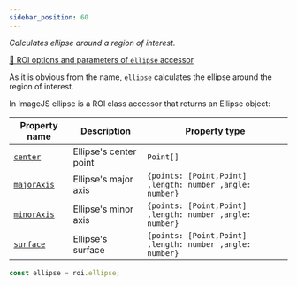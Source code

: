 ```yaml
---
sidebar_position: 60
---
```


_Calculates ellipse around a region of interest._

[🔎 ROI options and parameters of `ellipse` accessor](https://api.image-js.org/classes/index.Roi.html#ellipse)

As it is obvious from the name, `ellipse` calculates the ellipse around the region of interest.

In ImageJS ellipse is a ROI class accessor that returns an Ellipse object:

| Property name                                                                   | Description            | Property type                                            |
| ------------------------------------------------------------------------------- | ---------------------- | -------------------------------------------------------- |
| [`center`](https://api.image-js.org/interfaces/index.Ellipse.html#center)       | Ellipse's center point | `Point[]`                                                |
| [`majorAxis`](https://api.image-js.org/interfaces/index.Ellipse.html#majorAxis) | Ellipse's major axis   | `{points: [Point,Point] ,length: number ,angle: number}` |
| [`minorAxis`](https://api.image-js.org/interfaces/index.Ellipse.html#minorAxis) | Ellipse's minor axis   | `{points: [Point,Point] ,length: number ,angle: number}` |
| [`surface`](https://api.image-js.org/interfaces/index.Ellipse.html#surface)     | Ellipse's surface      | `{points: [Point,Point] ,length: number ,angle: number}` |

```ts
const ellipse = roi.ellipse;
```
